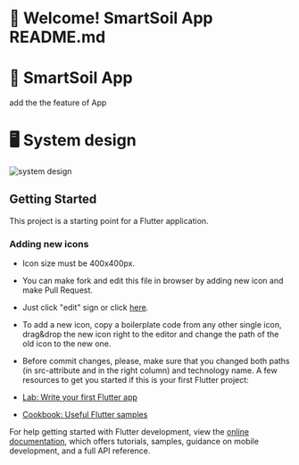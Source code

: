 # 👋 Welcome! SmartSoil App README.md

# 📱 SmartSoil App
add the the feature of App

# 🖥️ System design
![system design](https://github.com/shadymohamed532001/Doc/assets/126605393/2aae2522-1512-44e6-a76a-3e38401a667a)

## Getting Started

This project is a starting point for a Flutter application.
### Adding new icons

- Icon size must be 400x400px.
- You can make fork and edit this file in browser by adding new icon and make Pull Request.
- Just click "edit" sign or click [here](https://github.com/marwin1991/profile-technology-icons/edit/main/README.md).
- To add a new icon, copy a boilerplate code from any other single icon, drag&drop the new icon right to the editor and change the path of the old icon to the new one.
- Before commit changes, please, make sure that you changed both paths (in src-attribute and in the right column) and technology name.
A few resources to get you started if this is your first Flutter project:

- [Lab: Write your first Flutter app](https://docs.flutter.dev/get-started/codelab)
- [Cookbook: Useful Flutter samples](https://docs.flutter.dev/cookbook)

For help getting started with Flutter development, view the
[online documentation](https://docs.flutter.dev/), which offers tutorials,
samples, guidance on mobile development, and a full API reference.
